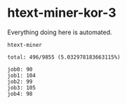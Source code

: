 # htext-miner-kor-3

Everything doing here is automated.

```
htext-miner

total: 496/9855 (5.032978183663115%)

job0: 90
job1: 104
job2: 99
job3: 105
job4: 98
```